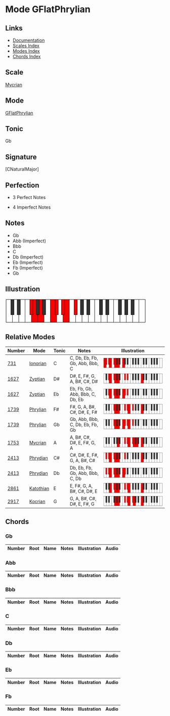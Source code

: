 # Mode GFlatPhrylian

## Links

- [Documentation](index.md)
- [Scales Index](Scales.md)
- [Modes Index](Modes.md)
- [Chords Index](Chords.md)

## Scale

[Mycrian](ScaleMycrian.md)

## Mode

[GFlatPhrylian](ModeGFlatPhrylian.md)

## Tonic

Gb

## Signature

[CNaturalMajor]

## Perfection

 - 3 Perfect Notes

 - 4 Imperfect Notes

## Notes

- Gb
- Abb (Imperfect)
- Bbb
- C
- Db (Imperfect)
- Eb (Imperfect)
- Fb (Imperfect)
- Gb

## Illustration

![GFlatPhrylian](ModeGFlatPhrylian.png)

## Relative Modes

| Number | Mode | Tonic | Notes | Illustration |
|--------|------|-------|-------|--------------|
| [731](https://ianring.com/musictheory/scales/731) | [Ionorian](ModeIonorian.md) | C | C, Db, Eb, Fb, Gb, Abb, Bbb, C | ![CNaturalIonorian](ModeCNaturalIonorian.png) |
| [1627](https://ianring.com/musictheory/scales/1627) | [Zyptian](ModeZyptian.md) | D# | D#, E, F#, G, A, B#, C#, D# | ![DSharpZyptian](ModeDSharpZyptian.png) |
| [1627](https://ianring.com/musictheory/scales/1627) | [Zyptian](ModeZyptian.md) | Eb | Eb, Fb, Gb, Abb, Bbb, C, Db, Eb | ![EFlatZyptian](ModeEFlatZyptian.png) |
| [1739](https://ianring.com/musictheory/scales/1739) | [Phrylian](ModePhrylian.md) | F# | F#, G, A, B#, C#, D#, E, F# | ![FSharpPhrylian](ModeFSharpPhrylian.png) |
| [1739](https://ianring.com/musictheory/scales/1739) | [Phrylian](ModePhrylian.md) | Gb | Gb, Abb, Bbb, C, Db, Eb, Fb, Gb | ![GFlatPhrylian](ModeGFlatPhrylian.png) |
| [1753](https://ianring.com/musictheory/scales/1753) | [Mycrian](ModeMycrian.md) | A | A, B#, C#, D#, E, F#, G, A | ![ANaturalMycrian](ModeANaturalMycrian.png) |
| [2413](https://ianring.com/musictheory/scales/2413) | [Phrydian](ModePhrydian.md) | C# | C#, D#, E, F#, G, A, B#, C# | ![CSharpPhrydian](ModeCSharpPhrydian.png) |
| [2413](https://ianring.com/musictheory/scales/2413) | [Phrydian](ModePhrydian.md) | Db | Db, Eb, Fb, Gb, Abb, Bbb, C, Db | ![DFlatPhrydian](ModeDFlatPhrydian.png) |
| [2861](https://ianring.com/musictheory/scales/2861) | [Katothian](ModeKatothian.md) | E | E, F#, G, A, B#, C#, D#, E | ![ENaturalKatothian](ModeENaturalKatothian.png) |
| [2917](https://ianring.com/musictheory/scales/2917) | [Kocrian](ModeKocrian.md) | G | G, A, B#, C#, D#, E, F#, G | ![GNaturalKocrian](ModeGNaturalKocrian.png) |

## Chords

### Gb

| Number | Root | Name | Notes | Illustration | Audio |
|--------|------|------|-------|--------------|-------|

### Abb

| Number | Root | Name | Notes | Illustration | Audio |
|--------|------|------|-------|--------------|-------|

### Bbb

| Number | Root | Name | Notes | Illustration | Audio |
|--------|------|------|-------|--------------|-------|

### C

| Number | Root | Name | Notes | Illustration | Audio |
|--------|------|------|-------|--------------|-------|

### Db

| Number | Root | Name | Notes | Illustration | Audio |
|--------|------|------|-------|--------------|-------|

### Eb

| Number | Root | Name | Notes | Illustration | Audio |
|--------|------|------|-------|--------------|-------|

### Fb

| Number | Root | Name | Notes | Illustration | Audio |
|--------|------|------|-------|--------------|-------|

